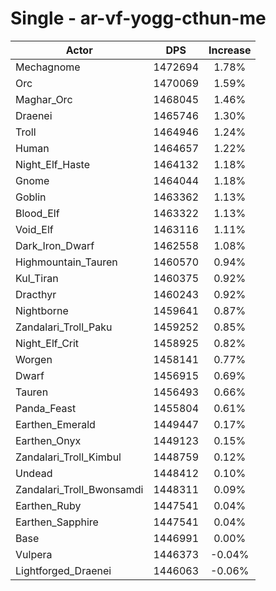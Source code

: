 # Single - ar-vf-yogg-cthun-me
| Actor | DPS | Increase |
|---|:---:|:---:|
|Mechagnome|1472694|1.78%|
|Orc|1470069|1.59%|
|Maghar_Orc|1468045|1.46%|
|Draenei|1465746|1.30%|
|Troll|1464946|1.24%|
|Human|1464657|1.22%|
|Night_Elf_Haste|1464132|1.18%|
|Gnome|1464044|1.18%|
|Goblin|1463362|1.13%|
|Blood_Elf|1463322|1.13%|
|Void_Elf|1463116|1.11%|
|Dark_Iron_Dwarf|1462558|1.08%|
|Highmountain_Tauren|1460570|0.94%|
|Kul_Tiran|1460375|0.92%|
|Dracthyr|1460243|0.92%|
|Nightborne|1459641|0.87%|
|Zandalari_Troll_Paku|1459252|0.85%|
|Night_Elf_Crit|1458925|0.82%|
|Worgen|1458141|0.77%|
|Dwarf|1456915|0.69%|
|Tauren|1456493|0.66%|
|Panda_Feast|1455804|0.61%|
|Earthen_Emerald|1449447|0.17%|
|Earthen_Onyx|1449123|0.15%|
|Zandalari_Troll_Kimbul|1448759|0.12%|
|Undead|1448412|0.10%|
|Zandalari_Troll_Bwonsamdi|1448311|0.09%|
|Earthen_Ruby|1447541|0.04%|
|Earthen_Sapphire|1447541|0.04%|
|Base|1446991|0.00%|
|Vulpera|1446373|-0.04%|
|Lightforged_Draenei|1446063|-0.06%|
